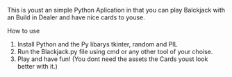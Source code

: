 This is youst an simple Python Aplication in that you can play Balckjack with an Build in Dealer and have nice cards to youse.

How to use

1. Install Python and the Py libarys tkinter, random and PIL
2. Run the Blackjack.py file using cmd or any other tool of your choise.
3. Play and have fun!
(You dont need the assets the Cards youst look better with it.)
